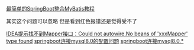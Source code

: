 [最简单的SpringBoot整合MyBatis教程](https://blog.csdn.net/u012702547/article/details/88643598)

其实这个问题可以忽略 但是看到红色报错还是觉得受不了

[IDEA提示找不到Mapper接口：Could not autowire.No beans of 'xxxMapper' type found](https://www.cnblogs.com/Howinfun/p/11731826.html)
[springboot连接mysql8.0的配置问题](https://blog.csdn.net/Moddlec/article/details/87382824)
[springboot连接mysql8.0.*](https://blog.csdn.net/qq_36899092/article/details/103911460?utm_medium=distribute.pc_relevant.none-task-blog-BlogCommendFromMachineLearnPai2-2.channel_param&depth_1-utm_source=distribute.pc_relevant.none-task-blog-BlogCommendFromMachineLearnPai2-2.channel_param)